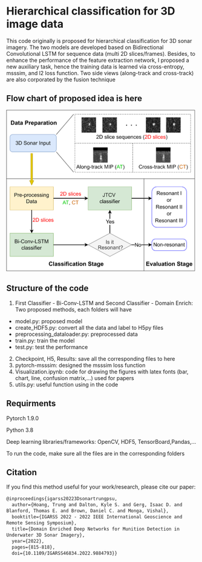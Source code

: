 # Hierarchical classification for 3D image data #

This code originally is proposed for hierarchical classification for 3D sonar imagery. The two models are developed based on Bidirectional Convolutional LSTM for sequence data (multi 2D slices/frames). Besides, to enhance the performance of the feature extraction network, I proposed a new auxiliary task, hence the training data is learned via cross-entropy, msssim, and l2 loss function. Two side views (along-track and cross-track) are also corporated by the fusion technique 

## Flow chart of proposed idea is here ##

![alt text](https://github.com/trungpsu1210/3D-Hierarchical-Classification/blob/main/FlowChart.png)

## Structure of the code ##

1. First Classifier - Bi-Conv-LSTM and Second Classifier - Domain Enrich: Two proposed methods, each folders will have
* model.py: proposed model
* create_HDF5.py: convert all the data and label to H5py files
* preprocessing_dataloader.py: preprocessed data
* train.py: train the model
* test.py: test the performance
2. Checkpoint, H5, Results: save all the corresponding files to here
3. pytorch-msssim: designed the msssim loss function
4. Visualization.ipynb: code for drawing the figures with latex fonts (bar, chart, line, confusion matrix,...) used for papers
5. utils.py: useful function using in the code

## Requirments ##

Pytorch 1.9.0

Python 3.8

Deep learning libraries/frameworks: OpenCV, HDF5, TensorBoard,Pandas,...

To run the code, make sure all the files are in the corresponding folders

## Citation ##

If you find this method useful for your work/research, please cite our paper:

```
@inproceedings{igarss20223Dsonartrungpsu,
  author={Hoang, Trung and Dalton, Kyle S. and Gerg, Isaac D. and Blanford, Thomas E. and Brown, Daniel C. and Monga, Vishal},
  booktitle={IGARSS 2022 - 2022 IEEE International Geoscience and Remote Sensing Symposium}, 
  title={Domain Enriched Deep Networks for Munition Detection in Underwater 3D Sonar Imagery}, 
  year={2022},
  pages={815-818},
  doi={10.1109/IGARSS46834.2022.9884793}}
```
 

